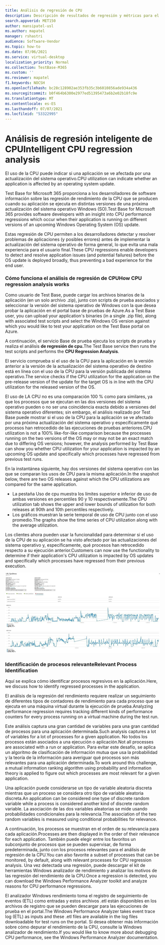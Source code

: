 ```yaml
---
title: Análisis de regresión de CPU
description: Descripción de resultados de regresión y métricas para el consumo de CPU
search.appverid: MET150
author: mansipatel-usl
ms.author: mapatel
manager: rshastri
audience: Software-Vendor
ms.topic: how-to
ms.date: 07/06/2021
ms.service: virtual-desktop
localization_priority: Normal
ms.collection: TestBase-M365
ms.custom: ''
ms.reviewer: mapatel
f1.keywords: NOCSH
ms.openlocfilehash: bc28c128902ae353fb35c3b6010856ade934a436
ms.sourcegitcommit: b0f464b6300e2977ed51395473a6b2e02b18fc9e
ms.translationtype: MT
ms.contentlocale: es-ES
ms.lasthandoff: 07/07/2021
ms.locfileid: "53322995"
---
```

# <a name="intelligent-cpu-regression-analysis"></a><span data-ttu-id="1679e-103">Análisis de regresión inteligente de CPU</span><span class="sxs-lookup"><span data-stu-id="1679e-103">Intelligent CPU regression analysis</span></span>

<span data-ttu-id="1679e-104">El uso de la CPU puede indicar si una aplicación se ve afectada por una actualización del sistema operativo.</span><span class="sxs-lookup"><span data-stu-id="1679e-104">CPU utilization can indicate whether an application is affected by an operating system update.</span></span> 

<span data-ttu-id="1679e-105">Test Base for Microsoft 365 proporciona a los desarrolladores de software información sobre las regresión de rendimiento de la CPU que se producen cuando su aplicación se ejecuta en distintas versiones de una próxima actualización del sistema operativo Windows (SO).</span><span class="sxs-lookup"><span data-stu-id="1679e-105">Test Base for Microsoft 365 provides software developers with an insight into CPU performance regressions which occur when their application is running on different versions of an upcoming Windows Operating System (OS) update.</span></span> 

<span data-ttu-id="1679e-106">Estas regresión de CPU permiten a los desarrolladores detectar y resolver problemas de aplicaciones (y posibles errores) antes de implementar la actualización del sistema operativo de forma general, lo que evita una mala experiencia para el usuario final.</span><span class="sxs-lookup"><span data-stu-id="1679e-106">These CPU regressions enable developers to detect and resolve application issues (and potential failures) before the OS update is deployed broadly, thus preventing a bad experience for the end user.</span></span>


### <a name="how-cpu-regression-analysis-works"></a><span data-ttu-id="1679e-107">Cómo funciona el análisis de regresión de CPU</span><span class="sxs-lookup"><span data-stu-id="1679e-107">How CPU regression analysis works</span></span> ###

<span data-ttu-id="1679e-108">Como usuario de Test Base, puede cargar los archivos binarios de la aplicación (en un solo archivo .zip), junto con scripts de prueba asociados y seleccionar la versión del sistema operativo de Windows con la que desea probar la aplicación en el portal base de pruebas de Azure.</span><span class="sxs-lookup"><span data-stu-id="1679e-108">As a Test Base user, you can upload your application's binaries (in a single .zip file), along with associated test scripts and select the Windows OS version against which you would like to test your application on the Test Base portal on Azure.</span></span> 

<span data-ttu-id="1679e-109">A continuación, el servicio Base de prueba ejecuta los scripts de prueba y realiza el análisis **de regresión de cpu.**</span><span class="sxs-lookup"><span data-stu-id="1679e-109">The Test Base service then runs the test scripts and performs the **CPU Regression Analysis**.</span></span> 

<span data-ttu-id="1679e-110">El servicio comprueba si el uso de la CPU para la aplicación en la versión anterior a la versión de la actualización del sistema operativo de destino está en línea con el uso de la CPU para la versión publicada del sistema operativo.</span><span class="sxs-lookup"><span data-stu-id="1679e-110">The service checks if the CPU utilization for the application on the pre-release version of the update for the target OS is in line with the CPU utilization for the released version of the OS.</span></span> 

<span data-ttu-id="1679e-111">El uso de LA CPU no es una comparación 100 % como para similares, ya que los procesos que se ejecutan en las dos versiones del sistema operativo pueden o no ser una coincidencia exacta debido a versiones del sistema operativo diferentes; sin embargo, el análisis realizado por Test Base puede mostrar si el uso de la CPU para la aplicación se ve afectado por una próxima actualización del sistema operativo y específicamente qué procesos han retrocedido de las ejecuciones de pruebas anteriores.</span><span class="sxs-lookup"><span data-stu-id="1679e-111">CPU utilization is not a 100% like-for-like comparison because the processes running on the two versions of the OS may or may not be an exact match due to differing OS versions; however, the analysis performed by Test Base can show you whether CPU utilization for your application is impacted by an upcoming OS update and specifically which processes have regressed from previous test runs.</span></span>

<span data-ttu-id="1679e-112">En la instantánea siguiente, hay dos versiones del sistema operativo con las que se comparan los usos de CPU para la misma aplicación.</span><span class="sxs-lookup"><span data-stu-id="1679e-112">In the snapshot below, there are two OS releases against which the CPU utilizations are compared for the same application.</span></span> 
-   <span data-ttu-id="1679e-113">La pestaña Uso de cpu muestra los límites superior e inferior de uso de ambas versiones en percentiles 90 y 10 respectivamente.</span><span class="sxs-lookup"><span data-stu-id="1679e-113">The CPU utilization tab shows the upper and lower bounds of utilization for both releases at 90th and 10th percentiles respectively.</span></span> 
-   <span data-ttu-id="1679e-114">Los gráficos muestran la serie temporal de uso de CPU junto con el uso promedio.</span><span class="sxs-lookup"><span data-stu-id="1679e-114">The graphs show the time series of CPU utilization along with the average utilization.</span></span> 

<span data-ttu-id="1679e-115">Los clientes ahora pueden usar la funcionalidad para determinar si el uso de la CPU de su aplicación se ha visto afectado por las actualizaciones del sistema operativo y, específicamente, qué procesos han retrocedido respecto a su ejecución anterior.</span><span class="sxs-lookup"><span data-stu-id="1679e-115">Customers can now use the functionality to determine if their application's CPU utilization is impacted by OS updates and specifically which processes have regressed from their previous execution.</span></span>


![Análisis de regresión de CPU](Media/cpu-regression-analysis.jpg)

### <a name="relevant-process-identification"></a><span data-ttu-id="1679e-117">Identificación de procesos relevante</span><span class="sxs-lookup"><span data-stu-id="1679e-117">Relevant Process Identification</span></span> ###

<span data-ttu-id="1679e-118">Aquí se explica cómo identificar procesos regresivos en la aplicación.</span><span class="sxs-lookup"><span data-stu-id="1679e-118">Here, we discuss how to identify regressed processes in the application.</span></span> 

<span data-ttu-id="1679e-119">El análisis de la regresión del rendimiento requiere realizar un seguimiento de diferentes tipos de contadores de rendimiento para cada proceso que se ejecuta en una máquina virtual durante la ejecución de prueba.</span><span class="sxs-lookup"><span data-stu-id="1679e-119">Analyzing performance regression requires tracking different kinds of performance counters for every process running on a virtual machine during the test run.</span></span> 

<span data-ttu-id="1679e-120">Este análisis captura una gran cantidad de variables para una gran cantidad de procesos para una aplicación determinada.</span><span class="sxs-lookup"><span data-stu-id="1679e-120">Such analysis captures a lot of variables for a lot of processes for a given application.</span></span> <span data-ttu-id="1679e-121">No todos los procesos están asociados a una ejecución o aplicación.</span><span class="sxs-lookup"><span data-stu-id="1679e-121">Not all processes are associated with a run or application.</span></span> <span data-ttu-id="1679e-122">Para evitar este desafío, se aplica un algoritmo de clasificación de información mutua que usa la probabilidad y la teoría de la información para averiguar qué procesos son más relevantes para una aplicación determinada.</span><span class="sxs-lookup"><span data-stu-id="1679e-122">To work around this challenge, a mutual information ranking algorithm using probability and information theory is applied to figure out which processes are most relevant for a given application.</span></span> 

<span data-ttu-id="1679e-123">Una aplicación puede considerarse un tipo de variable aleatoria discreta mientras que un proceso se considera otro tipo de variable aleatoria discreta.</span><span class="sxs-lookup"><span data-stu-id="1679e-123">An application can be considered one type of discrete random variable while a process is considered another kind of discrete random variable.</span></span> <span data-ttu-id="1679e-124">La asociación de las dos variables aleatorias se mide usando probabilidades condicionales para la relevancia.</span><span class="sxs-lookup"><span data-stu-id="1679e-124">The association of the two random variables is measured using conditional probabilities for relevance.</span></span> 

<span data-ttu-id="1679e-125">A continuación, los procesos se muestran en el orden de su relevancia para cada aplicación.</span><span class="sxs-lookup"><span data-stu-id="1679e-125">Processes are then displayed in the order of their relevance for each application.</span></span> <span data-ttu-id="1679e-126">También puede elegir entre los favoritos un subconjunto de procesos que se pueden supervisar, de forma predeterminada, junto con los procesos relevantes para el análisis de regresión de la CPU.</span><span class="sxs-lookup"><span data-stu-id="1679e-126">You can also favorite a subset of processes that can be monitored, by default, along with relevant processes for CPU regression analysis.</span></span> <span data-ttu-id="1679e-127">Una vez detectada una regresión, puede descargar el kit de herramientas Windows analizador de rendimiento y analizar los motivos de las regresión del rendimiento de la CPU.</span><span class="sxs-lookup"><span data-stu-id="1679e-127">Once a regression is detected, you can download the Windows Performance Analyzer toolkit and analyze reasons for CPU performance regressions.</span></span> 

<span data-ttu-id="1679e-128">El analizador Windows rendimiento toma el registro de seguimiento de eventos (ETL) como entradas y estos archivos .etl están disponibles en los archivos de registro que se pueden descargar para las ejecuciones de prueba en el portal.</span><span class="sxs-lookup"><span data-stu-id="1679e-128">The Windows Performance Analyzer takes event trace log (ETL) as inputs and these .etl files are available in the log files downloadable for test runs on the portal.</span></span> <span data-ttu-id="1679e-129">Si desea obtener más información sobre cómo depurar el rendimiento de la CPU, consulte la Windows analizador de rendimiento.</span><span class="sxs-lookup"><span data-stu-id="1679e-129">If you would like to know more about debugging CPU performance, see the Windows Performance Analyzer documentation.</span></span>

